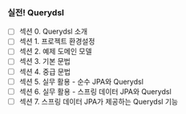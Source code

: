 ### 실전! Querydsl   
- [ ] 섹션 0. Querydsl 소개
- [ ] 섹션 1. 프로젝트 환경설정
- [ ] 섹션 2. 예제 도메인 모델
- [ ] 섹션 3. 기본 문법
- [ ] 섹션 4. 중급 문법
- [ ] 섹션 5. 실무 활용 - 순수 JPA와 Querydsl
- [ ] 섹션 6. 실무 활용 - 스프링 데이터 JPA와 Querydsl
- [ ] 섹션 7. 스프링 데이터 JPA가 제공하는 Querydsl 기능